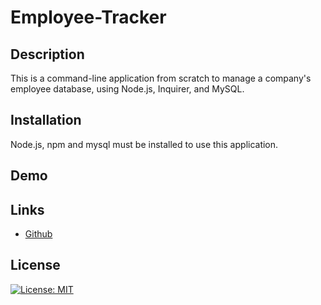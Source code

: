 # Employee-Tracker

## Description

This is a command-line application from scratch to manage a company's employee database, using Node.js, Inquirer, and MySQL.

## Installation

Node.js, npm and mysql must be installed to use this application.

## Demo

## Links

* [Github](https://github.com/wl0194)

## License

[![License: MIT](https://img.shields.io/badge/License-MIT-yellow.svg)](https://opensource.org/licenses/MIT)